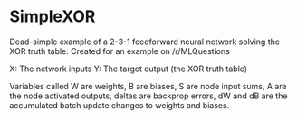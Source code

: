 # SimpleXOR

Dead-simple example of a 2-3-1 feedforward neural network solving the XOR truth table. Created for an example on /r/MLQuestions

X: The network inputs
Y: The target output (the XOR truth table)

Variables called W are weights, B are biases, S are node input sums, A are the node activated outputs, deltas are backprop errors, dW and dB are the accumulated batch update changes to weights and biases.
